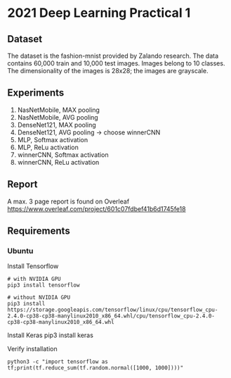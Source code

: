 # 2021 Deep Learning Practical 1

## Dataset

The dataset is the fashion-mnist provided by Zalando research.
The data contains 60,000 train and 10,000 test images.
Images belong to 10 classes.
The dimensionality of the images is 28x28; the images are grayscale.

## Experiments

1. NasNetMobile, MAX pooling
2. NasNetMobile, AVG pooling
3. DenseNet121, MAX pooling
4. DenseNet121, AVG pooling
-> choose winnerCNN
5. MLP, Softmax activation
6. MLP, ReLu activation
7. winnerCNN, Softmax activation
8. winnerCNN, ReLu activation

## Report

A max. 3 page report is found on Overleaf https://www.overleaf.com/project/601c07fdbef41b6d1745fe18

## Requirements

### Ubuntu

Install Tensorflow 

	# with NVIDIA GPU
	pip3 install tensorflow

	# without NVIDIA GPU
	pip3 install https://storage.googleapis.com/tensorflow/linux/cpu/tensorflow_cpu-2.4.0-cp38-cp38-manylinux2010_x86_64.whl/cpu/tensorflow_cpu-2.4.0-cp38-cp38-manylinux2010_x86_64.whl

Install Keras
	pip3 install keras

Verify installation
	
	python3 -c "import tensorflow as tf;print(tf.reduce_sum(tf.random.normal([1000, 1000])))"

